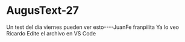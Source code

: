 # AugusText-27
Un test del dia viernes
pueden ver esto----JuanFe
franpilita
Ya lo veo
Ricardo
Edite el archivo en VS Code
